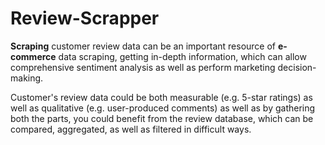 # Review-Scrapper

**Scraping** customer review data can be an important resource of **e-commerce** data scraping, getting in-depth information, which can allow comprehensive sentiment analysis as well as perform marketing decision-making.

Customer's review data could be both measurable (e.g. 5-star ratings) as well as qualitative (e.g. user-produced comments) as well as by gathering both the parts, you could benefit from the review database, which can be compared, aggregated, as well as filtered in difficult ways.

